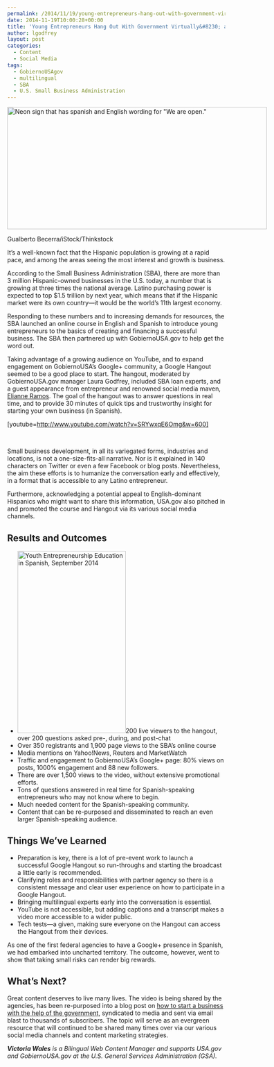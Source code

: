 ```yaml
---
permalink: /2014/11/19/young-entrepreneurs-hang-out-with-government-virtually-and-in-spanish/
date: 2014-11-19T10:00:28+00:00
title: 'Young Entrepreneurs Hang Out With Government Virtually&#8230; and in Spanish'
author: lgodfrey
layout: post
categories:
  - Content
  - Social Media
tags:
  - GobiernoUSAgov
  - multilingual
  - SBA
  - U.S. Small Business Administration
---
```


<div id="attachment_220482" style="width: 610px" class="wp-caption aligncenter">
  <img class="size-full wp-image-220482" src="https://s3.amazonaws.com/sitesusa/wp-content/uploads/sites/212/2014/11/600-x-282-cropped-abierto-we-are-open-Neon-sign-Gualberto-Becerra-iStock-Thinkstock-106361586.jpg" alt="Neon sign that has spanish and English wording for &quot;We are open.&quot;" width="600" height="282" />
  
  <p class="wp-caption-text">
    Gualberto Becerra/iStock/Thinkstock
  </p>
</div>

It’s a well-known fact that the Hispanic population is growing at a rapid pace, and among the areas seeing the most interest and growth is business.

According to the Small Business Administration (SBA), there are more than 3 million Hispanic-owned businesses in the U.S. today, a number that is growing at three times the national average. Latino purchasing power is expected to top $1.5 trillion by next year, which means that if the Hispanic market were its own country—it would be the world’s 11th largest economy.

Responding to these numbers and to increasing demands for resources, the SBA launched an online course in English and Spanish to introduce young entrepreneurs to the basics of creating and financing a successful business. The SBA then partnered up with GobiernoUSA.gov to help get the word out.

Taking advantage of a growing audience on YouTube, and to expand engagement on GobiernoUSA&#8217;s Google+ community, a Google Hangout seemed to be a good place to start. The hangout, moderated by GobiernoUSA.gov manager Laura Godfrey, included SBA loan experts, and a guest appearance from entrepreneur and renowned social media maven, [Elianne Ramos](https://twitter.com/ergeekgoddess). The goal of the hangout was to answer questions in real time, and to provide 30 minutes of quick tips and trustworthy insight for starting your own business (in Spanish).

[youtube=http://www.youtube.com/watch?v=SRYwxqE6Omg&w=600]

&nbsp;

Small business development, in all its variegated forms, industries and locations, is not a one-size-fits-all narrative. Nor is it explained in 140 characters on Twitter or even a few Facebook or blog posts. Nevertheless, the aim these efforts is to humanize the conversation early and effectively, in a format that is accessible to any Latino entrepreneur.

Furthermore, acknowledging a potential appeal to English-dominant Hispanics who might want to share this information, USA.gov also pitched in and promoted the course and Hangout via its various social media channels.

## Results and Outcomes

  * [<img class="alignright wp-image-220642 size-full" src="https://s3.amazonaws.com/sitesusa/wp-content/uploads/sites/212/2014/11/250-x-420-SBA-GobiernoUSAgov-graphic.jpg" alt="Youth Entrepreneurship Education in Spanish, September 2014" width="250" height="420" />](https://s3.amazonaws.com/sitesusa/wp-content/uploads/sites/212/2014/11/425-x-750-SBA-GobiernoUSAgov-graphic.jpg)200 live viewers to the hangout, over 200 questions asked pre-, during, and post-chat
  * Over 350 registrants and 1,900 page views to the SBA’s online course
  * Media mentions on Yahoo!News, Reuters and MarketWatch
  * Traffic and engagement to GobiernoUSA&#8217;s Google+ page: 80% views on posts, 1000% engagement and 88 new followers.
  * There are over 1,500 views to the video, without extensive promotional efforts.
  * Tons of questions answered in real time for Spanish-speaking entrepreneurs who may not know where to begin.
  * Much needed content for the Spanish-speaking community.
  * Content that can be re-purposed and disseminated to reach an even larger Spanish-speaking audience.

## Things We&#8217;ve Learned

  * Preparation is key, there is a lot of pre-event work to launch a successful Google Hangout so run-throughs and starting the broadcast a little early is recommended.
  * Clarifying roles and responsibilities with partner agency so there is a consistent message and clear user experience on how to participate in a Google Hangout.
  * Bringing multilingual experts early into the conversation is essential.
  * YouTube is not accessible, but adding captions and a transcript makes a video more accessible to a wider public.
  * Tech tests—a given, making sure everyone on the Hangout can access the Hangout from their devices.

As one of the first federal agencies to have a Google+ presence in Spanish, we had embarked into uncharted territory. The outcome, however, went to show that taking small risks can render big rewards.

## What’s Next?

Great content deserves to live many lives. The video is being shared by the agencies, has been re-purposed into a blog post on [how to start a business with the help of the government](http://blog.gobiernousa.gov/post/102394054025/como-empezar-un-negocio-con-ayuda-del-gobierno), syndicated to media and sent via email blast to thousands of subscribers. The topic will serve as an evergreen resource that will continued to be shared many times over via our various social media channels and content marketing strategies.

_**Victoria Wales** is a Bilingual Web Content Manager and supports USA.gov and GobiernoUSA.gov at the U.S. General Services Administration (GSA)._